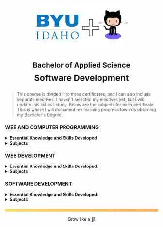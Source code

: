 <h1 align="center">
    <img 
        alt="BYU-Idaho"
        title="BYU-Idaho Logo" 
        src="./.github/assets/logo-github.svg" 
        width="60%"
    />

<sup>Bachelor of Applied Science</sup><br>
<b>Software Development</b>
</h1>

> This course is divided into three certificates, and I can also include separate electives. I haven't selected my electives yet, but I will update this list as I study. Below are the subjects for each certificate. This is where I will document my learning progress towards obtaining my Bachelor's Degree.

### WEB AND COMPUTER PROGRAMMING
<details>
    <summary><b>Essential Knowledge and Skills Developed</b></summary><br>
    - Write programs to accomplish meaningful tasks in a variety of domains.<br>
    - Design websites that are visually appealing and effective.<br>
    - Develop dynamic webpages that follow industry standards and best practices.<br>
    - Learn and apply new technology and techniques in future programming.<br><br>  
</details>
<details>
    <summary><b>Subjects</b></summary>      
    - <a src="./cse-110/">CSE 110 - Intro to Programming</a><br> 
    - <a src="">WDD 130 - Web Fundamentals</a><br>
    - <a src="">CSE 111 - Programming with Functions</a><br>
    - <a src="">CSE 210 - Programming with Classes</a><br>
    - <a src="">WDD 131 - Dynamic Web Fundamentals</a><br>
    - <a src="">WDD 231 - Web Frontend Development</a><br>
</details>

### WEB DEVELOPMENT
<details>
    <summary><b>Essential Knowledge and Skills Developed:</b></summary><br>
    - Learn the basics of web development.<br>
    - Demonstrate skills in HTML, CSS, Javascript, databases, and server-side development using PHP or .NETNode.<br>
    - Write operational code to pass and obtain data from a server including PHP and JavaScript.<br>
    - Inject data into the DOM (document object model) for dynamic web site applications.<br>
    - Show skill with database servers (Relational and NoSQL) and tools to design and build basic databases needed for dynamic web applications.<br>
    - Demonstrate proficiency in SQL code to implement a CRUD (Create, Read, Update, and Delete) management tool using a web interface.<br>
    - Use code to solve problems.<br><br>
</details>
    
<details>
    <summary><b>Subjects</b></summary>      
    - <a src="">ITM 111 - Introduction to Databases</a><br>
    - <a src="">WDD 330 - Web Frontend Development II</a><br>
    - <a src="">CSE 340 - Web Backend Development</a><br>
    - <a src="">CSE 341 - Web Services</a><br>
    - <a src="">WDD 430 - Web Full-Stack Development</a><br>       
</details>

### SOFTWARE DEVELOPMENT
<details>
    <summary><b>Essential Knowledge and Skills Developed:</b></summary><br>
    - Develop software to solve meaningful problems in a variety of domains.<br>
    - Systematically evaluate the pros and cons of alternative solutions.<br>
    - Prepare and execute software test plans.<br>
    - Be self-reliant learners.<br>
    - Demonstrate effective skills related to getting a job as a software developer.<br>
    - Demonstrate the traits of an effective team member.<br><br>
</details>    
<details>
    <summary><b>Subjects</b></summary>      
    - <a src="">CSE 212 - Programming w/Data Struct</a><br>
    - <a src="">CSE 270 - Software Testing II</a><br>
    - <a src="">CSE 300 - Professional Readiness</a><br>
    - <a src="">CSE 325 - .NET Software Development</a><br>
    - <a src="">CSE 370 - Software Eng. Principles</a><br>       
</details>

<br>
<img src="./.github/assets/gradient-bar.svg" width="100%" height="8px"/>
<p align="center">Grow like a 🌳!</p>
